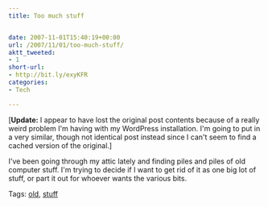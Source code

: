 ```yaml
---
title: Too much stuff


date: 2007-11-01T15:40:19+00:00
url: /2007/11/01/too-much-stuff/
aktt_tweeted:
- 1
short-url:
- http://bit.ly/exyKFR
categories:
- Tech

---
```

<div class='microid-mailto+http:sha1:96152669b5a44a00eccdaec9949f55f5d69c2e48'>

[<strong>Update:</strong> I appear to have lost the original post contents because of a really weird problem I'm having with my WordPress installation. I'm going to put in a very similar, though not identical post instead since I can't seem to find a cached version of the original.]



I've been going through my attic lately and finding piles and piles of old computer stuff. I'm trying to decide if I want to get rid of it as one big lot of stuff, or part it out for whoever wants the various bits.

</div>

<div class="st-post-tags">
Tags: <a href="http://www.cavort.org/tag/old/" title="old" rel="tag">old</a>, <a href="http://www.cavort.org/tag/stuff/" title="stuff" rel="tag">stuff</a><br />
</div>